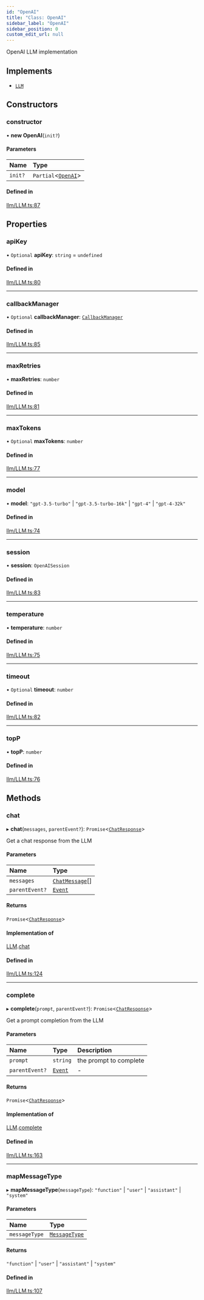 ```yaml
---
id: "OpenAI"
title: "Class: OpenAI"
sidebar_label: "OpenAI"
sidebar_position: 0
custom_edit_url: null
---
```


OpenAI LLM implementation

## Implements

- [`LLM`](../interfaces/LLM.md)

## Constructors

### constructor

• **new OpenAI**(`init?`)

#### Parameters

| Name | Type |
| :------ | :------ |
| `init?` | `Partial`<[`OpenAI`](OpenAI.md)\> |

#### Defined in

[llm/LLM.ts:87](https://github.com/run-llama/LlamaIndexTS/blob/main/packages/core/src/llm/LLM.ts#L87)

## Properties

### apiKey

• `Optional` **apiKey**: `string` = `undefined`

#### Defined in

[llm/LLM.ts:80](https://github.com/run-llama/LlamaIndexTS/blob/main/packages/core/src/llm/LLM.ts#L80)

___

### callbackManager

• `Optional` **callbackManager**: [`CallbackManager`](CallbackManager.md)

#### Defined in

[llm/LLM.ts:85](https://github.com/run-llama/LlamaIndexTS/blob/main/packages/core/src/llm/LLM.ts#L85)

___

### maxRetries

• **maxRetries**: `number`

#### Defined in

[llm/LLM.ts:81](https://github.com/run-llama/LlamaIndexTS/blob/main/packages/core/src/llm/LLM.ts#L81)

___

### maxTokens

• `Optional` **maxTokens**: `number`

#### Defined in

[llm/LLM.ts:77](https://github.com/run-llama/LlamaIndexTS/blob/main/packages/core/src/llm/LLM.ts#L77)

___

### model

• **model**: ``"gpt-3.5-turbo"`` \| ``"gpt-3.5-turbo-16k"`` \| ``"gpt-4"`` \| ``"gpt-4-32k"``

#### Defined in

[llm/LLM.ts:74](https://github.com/run-llama/LlamaIndexTS/blob/main/packages/core/src/llm/LLM.ts#L74)

___

### session

• **session**: `OpenAISession`

#### Defined in

[llm/LLM.ts:83](https://github.com/run-llama/LlamaIndexTS/blob/main/packages/core/src/llm/LLM.ts#L83)

___

### temperature

• **temperature**: `number`

#### Defined in

[llm/LLM.ts:75](https://github.com/run-llama/LlamaIndexTS/blob/main/packages/core/src/llm/LLM.ts#L75)

___

### timeout

• `Optional` **timeout**: `number`

#### Defined in

[llm/LLM.ts:82](https://github.com/run-llama/LlamaIndexTS/blob/main/packages/core/src/llm/LLM.ts#L82)

___

### topP

• **topP**: `number`

#### Defined in

[llm/LLM.ts:76](https://github.com/run-llama/LlamaIndexTS/blob/main/packages/core/src/llm/LLM.ts#L76)

## Methods

### chat

▸ **chat**(`messages`, `parentEvent?`): `Promise`<[`ChatResponse`](../interfaces/ChatResponse.md)\>

Get a chat response from the LLM

#### Parameters

| Name | Type |
| :------ | :------ |
| `messages` | [`ChatMessage`](../interfaces/ChatMessage.md)[] |
| `parentEvent?` | [`Event`](../interfaces/Event.md) |

#### Returns

`Promise`<[`ChatResponse`](../interfaces/ChatResponse.md)\>

#### Implementation of

[LLM](../interfaces/LLM.md).[chat](../interfaces/LLM.md#chat)

#### Defined in

[llm/LLM.ts:124](https://github.com/run-llama/LlamaIndexTS/blob/main/packages/core/src/llm/LLM.ts#L124)

___

### complete

▸ **complete**(`prompt`, `parentEvent?`): `Promise`<[`ChatResponse`](../interfaces/ChatResponse.md)\>

Get a prompt completion from the LLM

#### Parameters

| Name | Type | Description |
| :------ | :------ | :------ |
| `prompt` | `string` | the prompt to complete |
| `parentEvent?` | [`Event`](../interfaces/Event.md) | - |

#### Returns

`Promise`<[`ChatResponse`](../interfaces/ChatResponse.md)\>

#### Implementation of

[LLM](../interfaces/LLM.md).[complete](../interfaces/LLM.md#complete)

#### Defined in

[llm/LLM.ts:163](https://github.com/run-llama/LlamaIndexTS/blob/main/packages/core/src/llm/LLM.ts#L163)

___

### mapMessageType

▸ **mapMessageType**(`messageType`): ``"function"`` \| ``"user"`` \| ``"assistant"`` \| ``"system"``

#### Parameters

| Name | Type |
| :------ | :------ |
| `messageType` | [`MessageType`](../modules.md#messagetype) |

#### Returns

``"function"`` \| ``"user"`` \| ``"assistant"`` \| ``"system"``

#### Defined in

[llm/LLM.ts:107](https://github.com/run-llama/LlamaIndexTS/blob/main/packages/core/src/llm/LLM.ts#L107)
